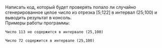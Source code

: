 Написать код, который будет проверять попало ли случайно сгенерированное целое число из отрезка \[5;122\]
в интервал (25;100) и выводить результат в консоль.  
Примеры работы программы:

    Число 113 не содержится в интервале (25,100)
<!-- -->
    Число 72 содержится в интервале (25,100)